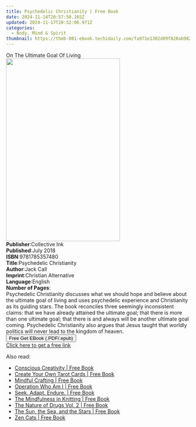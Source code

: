 ```yaml
---
title: Psychedelic Christianity | Free Book
date: 2024-11-14T20:57:50.165Z
updated: 2024-11-17T20:52:06.971Z
categories:
  - Body, Mind & Spirit
thumbnail: https://thmb-001-ebook.techidaily.com/fa971e1302d09f828ab982f10496b06679701f4523c14229a92a3fc225308608.jpg
---
```

<main id="book-container">
  <div class="flex flex-col">
    <div class="book-brief flex-1 py-6 px-4 sm:p-6 md:py-10 md:px-8">
      <!-- brief-->
      <div class="book-brief-main">On The Ultimate Goal Of Living</div>
    </div>
    <div
      class="book-meta-info flex-1 grid gap-4 col-start-1 col-end-3 row-start-1 sm:mb-6 sm:grid-cols-4 lg:gap-6 lg:col-start-2 lg:row-end-6 lg:row-span-6 lg:mb-0"
    >
      <div
        class="book-meta-info-left place-content-center mt-4 p-4 text-sm leading-6 col-start-2 col-span-2 dark:text-slate-400"
      >
        <img
          class="w-full h-500 object-cover rounded-lg sm:h-255 sm:col-span-2 lg:col-span-full"
          src="https://img-001-ebook.techidaily.com/d7100b909b2c24aa1984b63d3a88dfdce55402a6552d99aeb71d683ef1cb3a4a.jpg"
          alt=""
          width="312"
          height="500"
        />
      </div>
      <div
        class="book-meta-info-right mt-2 col-start-1 row-start-2 col-span-3 self-center"
      >
        <!-- meta data  -->
        <div class="flex flex-col px-4 md:px-8">
          <div class="flex-1">
            <strong>Publisher</strong>:<span class="px-2">Collective Ink</span>
          </div>
          <div class="flex-1">
            <strong>Published</strong>:<span class="px-2">July 2018</span>
          </div>
          <div class="flex-1">
            <strong>ISBN</strong>:<span class="px-2">9781785357480</span>
          </div>
          <div class="flex-1">
            <strong>Title</strong>:<span class="px-2"
              >Psychedelic Christianity</span
            >
          </div>
          <div class="flex-1">
            <strong>Author</strong>:<span class="px-2">Jack Call</span>
          </div>
          <div class="flex-1">
            <strong>Imprint</strong>:<span class="px-2"
              >Christian Alternative</span
            >
          </div>
          <div class="flex-1">
            <strong>Language</strong>:<span class="px-2">English</span>
          </div>
          <div class="flex-1">
            <strong>Number of Pages</strong>:<span class="px-2"></span>
          </div>
        </div>
      </div>
    </div>
    <div class="book-description flex-1 py-6 px-4 sm:p-6 md:py-10 md:px-8">
      <div class="book-description-main">
        <div accordion-content="" id="description">
          Psychedelic Christianity discusses what we should hope and believe
          about the ultimate goal of living and uses psychedelic experience and
          Christianity as its guiding stars. The book reconciles three seemingly
          inconsistent claims: that we have already attained the ultimate goal;
          that there is more than one ultimate goal; that there is and always
          will be another ultimate goal coming. Psychedelic Christianity also
          argues that Jesus taught that worldly politics will never lead to the
          kingdom of heaven.
        </div>
      </div>
    </div>
    <div class="book-excerpts flex-1 py-6 px-4 sm:p-6 md:py-10 md:px-8"></div>
    <div
      class="book-about-author flex-1 py-6 px-4 sm:p-6 md:py-10 md:px-8"
    ></div>
    <div class="book-free-get flex-1 py-6 px-4 sm:p-6 md:py-10 md:px-8">
      <button
        id="btn-free-get"
        class="bg-blue-500 hover:bg-blue-700 text-white font-bold py-2 px-4 rounded"
      >
        Free Get EBook (.PDF/.epub)
      </button>
      <div id="countdown-display" class="px-2 text-lg mt-2"></div>
      <a
        id="free-link"
        class="hidden bg-blue-500 hover:bg-blue-700 text-white font-bold py-2 px-4 rounded"
        href="https://www.ebooks.com/en-us/book/96302442/psychedelic-christianity/jack-call/"
        target="_blank"
        >Click here to get a free link</a
      >
    </div>
    <script>
      let countdownTime = 0;
      let countdownInterval = null;
      document
        .getElementById('btn-free-get')
        .addEventListener('click', startCountdown);
      function startCountdown() {
        countdownTime = new Date().getTime() + 60000 * 3;
        countdownInterval = setInterval(updateCountdown, 1000);
        document.getElementById('btn-free-get').disabled = true;
        document
          .getElementById('btn-free-get')
          .classList.add('bg-gray-500', 'cursor-not-allowed');
      }
      function updateCountdown() {
        let currentTime = new Date().getTime();
        let timeLeft = countdownTime - currentTime;
        let secondsLeft = Math.floor(timeLeft / 1000);
        document.getElementById('countdown-display').innerHTML =
          `Remaining time: ${secondsLeft} seconds.`;
        if (secondsLeft <= 0) {
          clearInterval(countdownInterval);
          document.getElementById('btn-free-get').classList.add('hidden');
          document.getElementById('free-link').classList.remove('hidden');
          document.getElementById('countdown-display').innerHTML = '';
        }
      }
    </script>
  </div>
</main>

<ins class="adsbygoogle"
      style="display:block"
      data-ad-client="ca-pub-7571918770474297"
      data-ad-slot="8358498916"
      data-ad-format="auto"
      data-full-width-responsive="true"></ins>
    

<span class="atpl-alsoreadstyle">Also read:</span>
<div><ul>
<li><a href="https://novels-ebooks.techidaily.com/210632533-9781782407317-conscious-creativity/"><u>Conscious Creativity | Free Book</u></a></li>
<li><a href="https://novels-ebooks.techidaily.com/210632676-9780760375969-create-your-own-tarot-cards/"><u>Create Your Own Tarot Cards | Free Book</u></a></li>
<li><a href="https://novels-ebooks.techidaily.com/210632543--mindful-crafting/"><u>Mindful Crafting | Free Book</u></a></li>
<li><a href="https://novels-ebooks.techidaily.com/210632712-9781777791421-operation-who-am-i/"><u>Operation Who Am I | Free Book</u></a></li>
<li><a href="https://novels-ebooks.techidaily.com/210632036-9781639610426-seek-adapt-endure/"><u>Seek. Adapt. Endure. | Free Book</u></a></li>
<li><a href="https://novels-ebooks.techidaily.com/210632550-9780760359068-the-mindfulness-in-knitting/"><u>The Mindfulness in Knitting | Free Book</u></a></li>
<li><a href="https://novels-ebooks.techidaily.com/210632666-9780999547298-the-nature-of-drugs-vol-2/"><u>The Nature of Drugs Vol. 2 | Free Book</u></a></li>
<li><a href="https://novels-ebooks.techidaily.com/210632495-9780593580431-the-sun-the-sea-and-the-stars/"><u>The Sun, the Sea, and the Stars | Free Book</u></a></li>
<li><a href="https://novels-ebooks.techidaily.com/210632190-9781633530492-zen-cats/"><u>Zen Cats | Free Book</u></a></li>
</ul></div>


